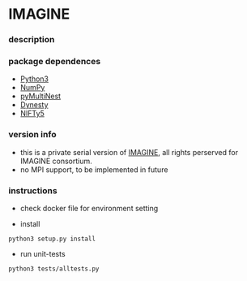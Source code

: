 # IMAGINE

### description



### package dependences

- [Python3](http://www.python.org/)
- [NumPy](http://www.numpy.org/)
- [pyMultiNest](https://github.com/JohannesBuchner/PyMultiNest)
- [Dynesty](https://github.com/joshspeagle/dynesty)
- [NIFTy5](https://gitlab.mpcdf.mpg.de/ift/NIFTy)

### version info
- this is a private serial version of [IMAGINE](https://gitlab.mpcdf.mpg.de/ift/IMAGINE), 
all rights perserved for IMAGINE consortium.
- no MPI support, to be implemented in future

### instructions

- check docker file for environment setting

- install
```
python3 setup.py install
```

- run unit-tests
```
python3 tests/alltests.py
```
